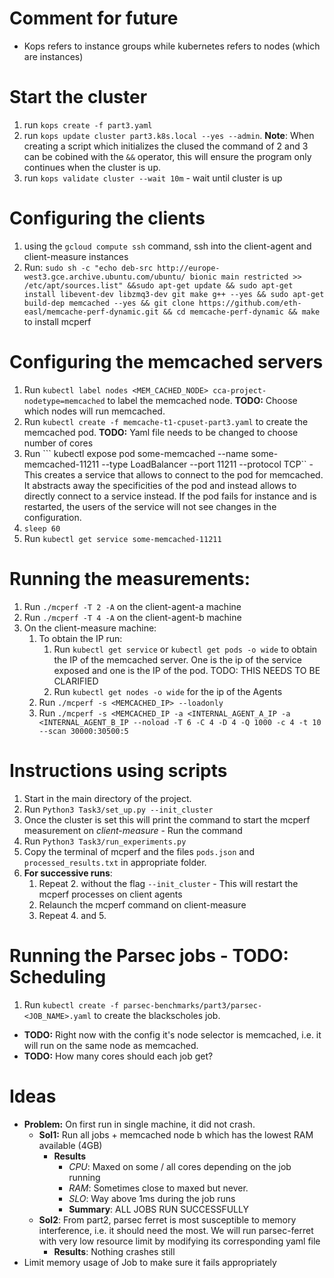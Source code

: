 # Comment for future
- Kops refers to instance groups while kubernetes refers to nodes (which are instances)

# Start the cluster

1. run ```kops create -f part3.yaml```
2. run ```kops update cluster part3.k8s.local --yes --admin```. **Note**: When creating a script which initializes the clused the command of 2 and 3 can be cobined with the ``&&`` operator, this will ensure the program only continues when the cluster is up.
3. run ```kops validate cluster --wait 10m``` - wait until cluster is up


# Configuring the clients

1. using the ```gcloud compute ssh``` command, ssh into the client-agent and client-measure instances
2. Run: ```sudo sh -c "echo deb-src http://europe-west3.gce.archive.ubuntu.com/ubuntu/ bionic main restricted >> /etc/apt/sources.list" &&sudo apt-get update && sudo apt-get install libevent-dev libzmq3-dev git make g++ --yes && sudo apt-get build-dep memcached --yes && git clone https://github.com/eth-easl/memcache-perf-dynamic.git && cd memcache-perf-dynamic && make``` to install mcperf


# Configuring the memcached servers

1. Run ```kubectl label nodes <MEM_CACHED_NODE> cca-project-nodetype=memcached``` to label the memcached node. **TODO:** Choose which nodes will run memcached.
2. Run ```kubectl create -f memcache-t1-cpuset-part3.yaml``` to create the memcached pod. **TODO:** Yaml file needs to be changed to choose number of cores
3. Run ``` kubectl expose pod some-memcached --name some-memcached-11211 --type LoadBalancer --port 11211 --protocol TCP`` - This creates a service that allows to connect to the pod for memcached. It abstracts away the specificities of the pod and instead allows to directly connect to a service instead. If the pod fails for instance and is restarted, the users of the service will not see changes in the configuration.
4. ```sleep 60```
5. Run ```kubectl get service some-memcached-11211```


# Running the measurements:
1. Run ```./mcperf -T 2 -A``` on the client-agent-a machine
2. Run ```./mcperf -T 4 -A``` on the client-agent-b machine
3. On the client-measure machine:
   1. To obtain the IP run:
      1. Run ```kubectl get service``` or ```kubectl get pods -o wide``` to obtain the IP of the memcached server. One is the ip of the service exposed and one is the IP of the pod. TODO: THIS NEEDS TO BE CLARIFIED
      2. Run ```kubectl get nodes -o wide``` for the ip of the Agents
   2. Run ```./mcperf -s <MEMCACHED_IP> --loadonly```
   3. Run ```./mcperf -s <MEMCACHED_IP -a <INTERNAL_AGENT_A_IP -a <INTERNAL_AGENT_B_IP --noload -T 6 -C 4 -D 4 -Q 1000 -c 4 -t 10 --scan 30000:30500:5```


# Instructions using scripts
1. Start in the main directory of the project.
2. Run ```Python3 Task3/set_up.py --init_cluster```
3. Once the cluster is set this will print the command to start the mcperf measurement on _client-measure_ - Run the command
4. Run ```Python3 Task3/run_experiments.py```
5. Copy the terminal of mcperf and the files ```pods.json``` and ```processed_results.txt``` in appropriate folder.
6. **For successive runs**: 
   1. Repeat 2. without the flag ```--init_cluster``` - This will restart the mcperf processes on client agents
   2. Relaunch the mcperf command on client-measure
   3. Repeat 4. and 5.
   
   
# Running the Parsec jobs - TODO: Scheduling
1. Run ```kubectl create -f parsec-benchmarks/part3/parsec-<JOB_NAME>.yaml``` to create the blackscholes job. 
 - **TODO:** Right now with the config it's node selector is memcached, i.e. it will run on the same node as memcached. 
 - **TODO:** How many cores should each job get?


# Ideas
- **Problem:** On first run in single machine, it did not crash. 
  - **Sol1:**  Run all jobs + memcached node b which has the lowest RAM available (4GB)
    - **Results**
      - *CPU*: Maxed on some / all cores depending on the job running
      - *RAM*: Sometimes close to maxed but never. 
      - *SLO*: Way above 1ms during the job runs
      - **Summary**: ALL JOBS RUN SUCCESSFULLY
  - **Sol2**: From part2, parsec ferret is most susceptible to memory interference, i.e. it should need the most. We will run parsec-ferret with very low resource limit by modifying its corresponding yaml file
    - **Results**: Nothing crashes still
- Limit memory usage of Job to make sure it fails appropriately